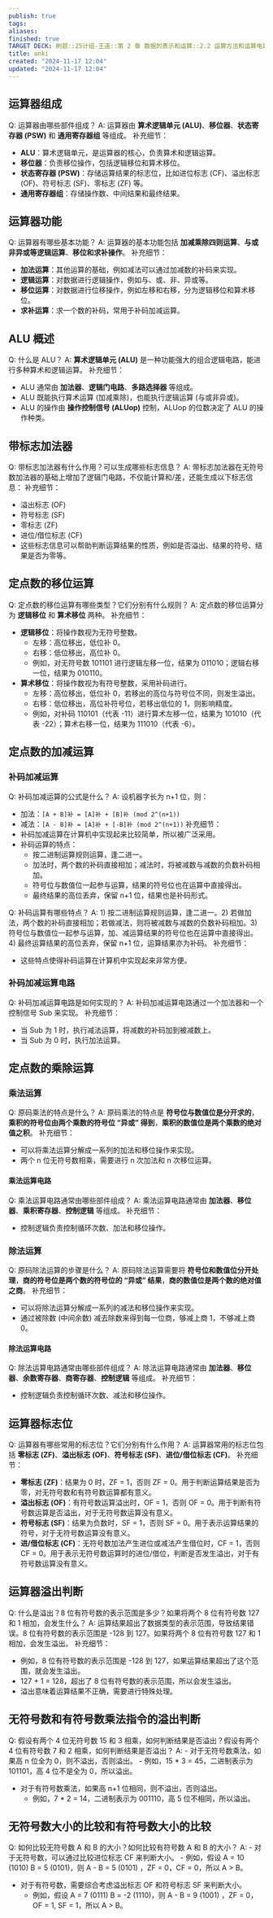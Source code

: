 ```yaml
---
publish: true
tags: 
aliases: 
finished: true
TARGET DECK: 刷题::25计组-王道::第 2 章 数据的表示和运算::2.2 运算方法和运算电路::anki
title: anki
created: "2024-11-17 12:04"
updated: "2024-11-17 12:04"
---
```

## 运算器组成
Q: 运算器由哪些部件组成？
A: 运算器由 **算术逻辑单元 (ALU)**、**移位器**、**状态寄存器 (PSW)** 和 **通用寄存器组** 等组成。
补充细节：
- **ALU**：算术逻辑单元，是运算器的核心，负责算术和逻辑运算。
- **移位器**：负责移位操作，包括逻辑移位和算术移位。
- **状态寄存器 (PSW)**：存储运算结果的标志位，比如进位标志 (CF)、溢出标志 (OF)、符号标志 (SF)、零标志 (ZF) 等。
- **通用寄存器组**：存储操作数、中间结果和最终结果。
<!--ID: 1725343910038-->

## 运算器功能
Q: 运算器有哪些基本功能？
A: 运算器的基本功能包括 **加减乘除四则运算**、**与或非异或等逻辑运算**、**移位和求补操作**。
补充细节：
- **加法运算**：其他运算的基础，例如减法可以通过加减数的补码来实现。
- **逻辑运算**：对数据进行逻辑操作，例如与、或、非、异或等。
- **移位运算**：对数据进行位移操作，例如左移和右移，分为逻辑移位和算术移位。
- **求补运算**：求一个数的补码，常用于补码加减运算。
<!--ID: 1725343910046-->

## ALU 概述
Q: 什么是 ALU？
A: **算术逻辑单元 (ALU)** 是一种功能强大的组合逻辑电路，能进行多种算术和逻辑运算。
补充细节：
- ALU 通常由 **加法器**、**逻辑门电路**、**多路选择器** 等组成。
- ALU 既能执行算术运算 (加减乘除)，也能执行逻辑运算 (与或非异或)。
- ALU 的操作由 **操作控制信号 (ALUop)** 控制，ALUop 的位数决定了 ALU 的操作种类。
<!--ID: 1725343910052-->

## 带标志加法器
Q: 带标志加法器有什么作用？可以生成哪些标志信息？
A: 带标志加法器在无符号数加法器的基础上增加了逻辑门电路，不仅能计算和/差，还能生成以下标志信息：
补充细节：
- 溢出标志 (OF)
- 符号标志 (SF)
- 零标志 (ZF)
- 进位/借位标志 (CF)
- 这些标志信息可以帮助判断运算结果的性质，例如是否溢出、结果的符号、结果是否为零等。
<!--ID: 1725343910058-->

## 定点数的移位运算
Q: 定点数的移位运算有哪些类型？它们分别有什么规则？
A: 定点数的移位运算分为 **逻辑移位** 和 **算术移位** 两种。
补充细节：
- **逻辑移位**：将操作数视为无符号整数。
    - 左移：高位移出，低位补 0。
    - 右移：低位移出，高位补 0。
    - 例如，对无符号数 101101 进行逻辑左移一位，结果为 011010；逻辑右移一位，结果为 010110。
- **算术移位**：将操作数视为有符号整数，采用补码进行。
    - 左移：高位移出，低位补 0，若移出的高位与符号位不同，则发生溢出。
    - 右移：低位移出，高位补符号位，若移出低位的 1，则影响精度。
    - 例如，对补码 110101（代表 -11）进行算术左移一位，结果为 101010（代表 -22）；算术右移一位，结果为 111010（代表 -6）。
<!--ID: 1725343910064-->

## 定点数的加减运算
### 补码加减运算
Q: 补码加减运算的公式是什么？
A: 设机器字长为 n+1 位，则：
  - 加法：`[A + B]补 = [A]补 + [B]补 (mod 2^(n+1))`
  - 减法：`[A - B]补 = [A]补 + [-B]补 (mod 2^(n+1))`
补充细节：
- 补码加减运算在计算机中实现起来比较简单，所以被广泛采用。
- 补码运算的特点：
    - 按二进制运算规则运算，逢二进一。
    - 加法时，两个数的补码直接相加；减法时，将被减数与减数的负数补码相加。
    - 符号位与数值位一起参与运算，结果的符号位也在运算中直接得出。
    - 最终结果的高位丢弃，保留 n+1 位，结果也是补码形式。
<!--ID: 1725343910069-->

Q: 补码运算有哪些特点？
A: 1) 按二进制运算规则运算，逢二进一。2) 若做加法，两个数的补码直接相加；若做减法，则将被减数与减数的负数补码相加。3) 符号位与数值位一起参与运算，加、减运算结果的符号位也在运算中直接得出。4) 最终运算结果的高位丢弃，保留 n+1 位，运算结果亦为补码。
补充细节：
- 这些特点使得补码运算在计算机中实现起来非常方便。
<!--ID: 1725343910075-->

### 补码加减运算电路
Q: 补码加减运算电路是如何实现的？
A: 补码加减运算电路通过一个加法器和一个控制信号 Sub 来实现。
补充细节：
- 当 Sub 为 1 时，执行减法运算，将减数的补码加到被减数上。
- 当 Sub 为 0 时，执行加法运算。
<!--ID: 1725343910080-->

## 定点数的乘除运算
### 乘法运算
Q: 原码乘法的特点是什么？
A: 原码乘法的特点是 **符号位与数值位是分开求的**，**乘积的符号位由两个乘数的符号位 “异或” 得到**，**乘积的数值位是两个乘数的绝对值之积**。
补充细节：
- 可以将乘法运算分解成一系列的加法和移位操作来实现。
- 两个 n 位无符号数相乘，需要进行 n 次加法和 n 次移位运算。
<!--ID: 1725343910085-->

#### 乘法运算电路
Q: 乘法运算电路通常由哪些部件组成？
A: 乘法运算电路通常由 **加法器**、**移位器**、**乘积寄存器**、**控制逻辑** 等组成。
补充细节：
- 控制逻辑负责控制循环次数、加法和移位操作。
<!--ID: 1725343910091-->

### 除法运算
Q: 原码除法运算的步骤是什么？
A: 原码除法运算需要将 **符号位和数值位分开处理**，**商的符号位是两个数的符号位的 “异或” 结果**，**商的数值位是两个数的绝对值之商**。
补充细节：
- 可以将除法运算分解成一系列的减法和移位操作来实现。
- 通过被除数 (中间余数) 减去除数来得到每一位商，够减上商 1，不够减上商 0。
<!--ID: 1725343910098-->

#### 除法运算电路
Q: 除法运算电路通常由哪些部件组成？
A: 除法运算电路通常由 **加法器**、**移位器**、**余数寄存器**、**商寄存器**、**控制逻辑** 等组成。
补充细节：
- 控制逻辑负责控制循环次数、减法和移位操作。
<!--ID: 1725343910103-->

## 运算器标志位
Q: 运算器有哪些常用的标志位？它们分别有什么作用？
A: 运算器常用的标志位包括 **零标志 (ZF)**、**溢出标志 (OF)**、**符号标志 (SF)**、**进位/借位标志 (CF)**。
补充细节：
- **零标志 (ZF)**：结果为 0 时，ZF = 1，否则 ZF = 0。用于判断运算结果是否为零，对无符号数和有符号数运算都有意义。
- **溢出标志 (OF)**：有符号数运算溢出时，OF = 1，否则 OF = 0。用于判断有符号数运算是否溢出，对于无符号数运算没有意义。
- **符号标志 (SF)**：结果为负数时，SF = 1，否则 SF = 0。用于表示运算结果的符号，对于无符号数运算没有意义。
- **进/借位标志 (CF)**：无符号数加法产生进位或减法产生借位时，CF = 1，否则 CF = 0。用于表示无符号数运算时的进位/借位，判断是否发生溢出，对于有符号数运算没有意义。
<!--ID: 1725343910109-->

## 运算器溢出判断
Q: 什么是溢出？8 位有符号数的表示范围是多少？如果将两个 8 位有符号数 127 和 1 相加，会发生什么？
A: 运算结果超出了数据类型的表示范围，导致结果错误。8 位有符号数的表示范围是 -128 到 127。如果将两个 8 位有符号数 127 和 1 相加，会发生溢出。
补充细节：
- 例如，8 位有符号数的表示范围是 -128 到 127，如果运算结果超出了这个范围，就会发生溢出。
- 127 + 1 = 128，超出了 8 位有符号数的表示范围，所以会发生溢出。
- 溢出意味着运算结果不正确，需要进行特殊处理。
<!--ID: 1725343910113-->

## 无符号数和有符号数乘法指令的溢出判断
Q: 假设有两个 4 位无符号数 15 和 3 相乘，如何判断结果是否溢出？假设有两个 4 位有符号数 7 和 2 相乘，如何判断结果是否溢出？
A: - 对于无符号数乘法，如果高 n 位全为 0，则不溢出，否则溢出。
    - 例如，15 * 3 = 45，二进制表示为 101101，高 4 位不是全为 0，所以溢出。
 - 对于有符号数乘法，如果高 n+1 位相同，则不溢出，否则溢出。
    - 例如，7 * 2 = 14，二进制表示为 001110，高 5 位不相同，所以溢出。
<!--ID: 1725343910118-->

## 无符号数大小的比较和有符号数大小的比较
Q: 如何比较无符号数 A 和 B 的大小？如何比较有符号数 A 和 B 的大小？
A: - 对于无符号数，可以通过比较进位标志 CF 来判断大小。
    - 例如，假设 A = 10 (1010) B = 5 (0101)，则 A - B = 5 (0101) ，ZF = 0，CF = 0，所以 A > B。
 - 对于有符号数，需要综合考虑溢出标志 OF 和符号标志 SF 来判断大小。
    - 例如，假设 A = 7 (0111) B = -2 (1110)，则 A - B = 9 (1001) ，ZF = 0，OF = 1, SF = 1，所以 A > B。
<!--ID: 1725343910123-->